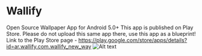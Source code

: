 # Wallify
Open Source Wallpaper App for Android 5.0+
This app is published on Play Store.
Please do not upload this same app there, use this app as a blueprint!
Link to the Play Store page - https://play.google.com/store/apps/details?id=ar.wallify.com.wallify_new_way
![Alt text](https://lh3.googleusercontent.com/Y4rHgxHeuIklQ5eZEE2kiUCkpoI6oVdM9iDNs7DlJ_2sbqdrYgtCRSWbX-7W18wGdls=h900-rw)
